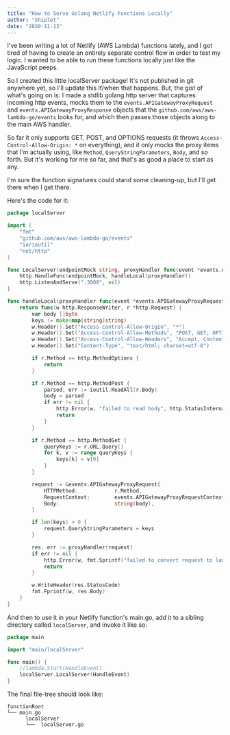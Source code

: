 ```yaml
---
title: "How to Serve Golang Netlify Functions Locally"
author: "Shiplet"
date: "2020-11-13"
---
```


I've been writing a lot of Netlify (AWS Lambda) functions lately, and I got tired of having to create an
entirely separate control flow in order to test my logic. I wanted to be able to run these functions locally
just like the JavaScript peeps.

So I created this little localServer package! It's not published in git anywhere yet, so I'll update this if/when that happens. But, the 
gist of what's going on is: I made a stdlib golang http server that captures incoming http events, mocks them to the
`events.APIGatewayProxyRequest` and `events.APIGatewayProxyResponse` objects that the `github.com/aws/aws-lambda-go/events` 
looks for, and which then passes those objects along to the main AWS handler.

So far it only supports GET, POST, and OPTIONS requests (it throws `Access-Control-Allow-Origin: *` on everything), and it 
only mocks the proxy items that I'm actually using, like `Method`, `QueryStringParameters`, `Body`,
and so forth. But it's working for me so far, and that's as good a place to start as any.

I'm sure the function signatures could stand some cleaning-up, but I'll get there when I get there.

Here's the code for it:

```go
package localServer

import (
	"fmt"
	"github.com/aws/aws-lambda-go/events"
	"io/ioutil"
	"net/http"
)

func LocalServer(endpointMock string, proxyHandler func(event *events.APIGatewayProxyRequest)(*events.APIGatewayProxyResponse, error)) {
	http.HandleFunc(endpointMock, handleLocal(proxyHandler))
	http.ListenAndServe(":3000", nil)
}

func handleLocal(proxyHandler func(event *events.APIGatewayProxyRequest)(*events.APIGatewayProxyResponse, error)) func(w http.ResponseWriter, r *http.Request) {
	return func(w http.ResponseWriter, r *http.Request) {
		var body []byte
		keys := make(map[string]string)
		w.Header().Set("Access-Control-Allow-Origin", "*")
		w.Header().Set("Access-Control-Allow-Methods", "POST, GET, OPTIONS, PUT, DELETE")
		w.Header().Set("Access-Control-Allow-Headers", "Accept, Content-Type, Content-Length, Accept-Encoding, X-CSRF-Token, Authorization")
		w.Header().Set("Content-Type", "text/html; charset=utf-8")

		if r.Method == http.MethodOptions {
			return
		}

		if r.Method == http.MethodPost {
			parsed, err := ioutil.ReadAll(r.Body)
			body = parsed
			if err != nil {
				http.Error(w, "failed to read body", http.StatusInternalServerError)
				return
			}
		}

		if r.Method == http.MethodGet {
			queryKeys := r.URL.Query()
			for k, v := range queryKeys {
				keys[k] = v[0]
			}
		}

		request := &events.APIGatewayProxyRequest{
			HTTPMethod:            r.Method,
			RequestContext:        events.APIGatewayProxyRequestContext{},
			Body:                  string(body),
		}

		if len(keys) > 0 {
			request.QueryStringParameters = keys
		}

		res, err := proxyHandler(request)
		if err != nil {
			http.Error(w, fmt.Sprintf("failed to convert request to lambda event: %s", err), res.StatusCode)
			return
		}

		w.WriteHeader(res.StatusCode)
		fmt.Fprintf(w, res.Body)
	}
}
```

And then to use it in your Netlify function's main.go, add it to a sibling directory called `localServer`, and invoke it
like so:

```go
package main

import "main/localServer"

func main() {
	//lambda.Start(HandleEvent)
	localServer.LocalServer(HandleEvent)
}
```

The final file-tree should look like:

```plaintext
functionRoot
└── main.go
      localServer
      └──  localServer.go
```

